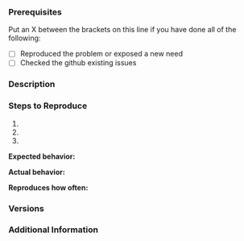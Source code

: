 <!--

Have you read react-mindee-js's Code of Conduct? By filing an Issue, you are expected to comply with it, including treating everyone with respect: [Code of Conduct](CODE_OF_CONDUCT.md)

Do you want to ask a question? Are you looking for enterprise support? Get in touch via [email](contact@mindee.co)

-->

### Prerequisites

Put an X between the brackets on this line if you have done all of the following:

* [ ] Reproduced the problem or exposed a new need
* [ ] Checked the github existing issues

### Description

<!-- Description of the issue -->

### Steps to Reproduce

1. <!-- First Step -->
2. <!-- Second Step -->
3. <!-- and so on… -->

**Expected behavior:**

<!-- What you expect to happen -->

**Actual behavior:**

<!-- What actually happens -->

**Reproduces how often:**

<!-- What percentage of the time does it reproduce? -->

### Versions

<!-- You can get this information with `npm list | grep react-mindee-js`.
Also, please include the browser, OS and what version you're running. -->

### Additional Information

<!-- Any additional information, configuration or data that might be necessary to reproduce the issue. -->
